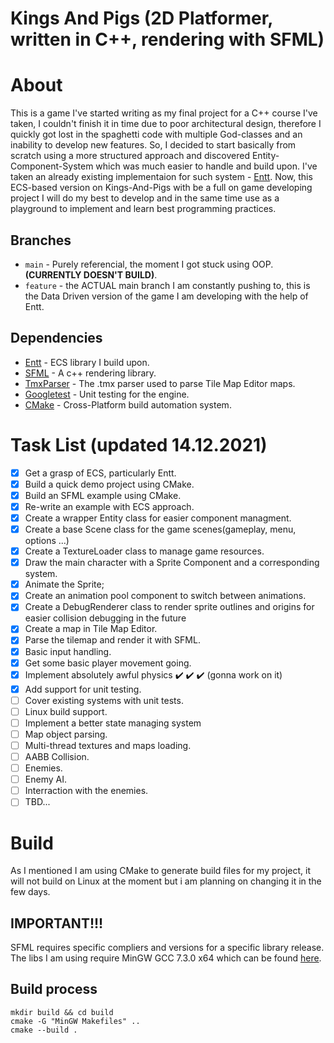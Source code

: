 # Kings And Pigs (2D Platformer, written in C++, rendering with SFML)
# About 
This is a game I've started writing as my final project for a C++ course I've taken, I couldn't finish it in time due to poor architectural design,
therefore I quickly got lost in the spaghetti code with multiple God-classes and an inability to develop new features.
So, I decided to start basically from scratch using a more structured approach and discovered Entity-Component-System which was much easier to handle and build upon.
I've taken an already existing implementaion for such system - [Entt](https://github.com/skypjack/entt/). Now, this ECS-based version on Kings-And-Pigs with be a full on 
game developing project I will do my best to develop and in the same time use as a playground to implement and learn best programming practices.
## Branches
- `main`  - Purely referencial, the moment I got stuck using OOP. **(CURRENTLY DOESN'T BUILD)**.
- `feature` - the ACTUAL main branch I am constantly pushing to, this is the Data Driven version of the game I am developing with the help of Entt.

## Dependencies 
- [Entt](https://github.com/skypjack/entt/) - ECS library I build upon.
- [SFML](https://www.sfml-dev.org/) - A c++ rendering library.
- [TmxParser](https://github.com/sainteos/tmxparser/) - The .tmx parser used to parse Tile Map Editor maps.
- [Googletest](https://github.com/google/googletest/) - Unit testing for the engine.
- [CMake](https://github.com/google/googletest/) - Cross-Platform build automation system.

# Task List (updated 14.12.2021)
- [x] Get a grasp of ECS, particularly Entt. 
- [x] Build a quick demo project using CMake.
- [X] Build an SFML example using CMake.
- [X] Re-write an example with ECS approach.
- [X] Create a wrapper Entity class for easier component managment.
- [X] Create a base Scene class for the game scenes(gameplay, menu, options ...)
- [X] Create a TextureLoader class to manage game resources.
- [X] Draw the main character with a Sprite Component and a corresponding system.
- [X] Animate the Sprite;
- [X] Create an animation pool component to switch between animations.
- [X] Create a DebugRenderer class to render sprite outlines and origins for easier collision debugging in the future
- [X] Create a map in Tile Map Editor.
- [X] Parse the tilemap and render it with SFML.
- [X] Basic input handling.
- [X] Get some basic player movement going.
- [X] Implement absolutely awful physics :heavy_check_mark: :heavy_check_mark: :heavy_check_mark: (gonna work on it)
- [X] Add support for unit testing.
- [ ] Cover existing systems with unit tests. 
- [ ] Linux build support.
- [ ] Implement a better state managing system
- [ ] Map object parsing.
- [ ] Multi-thread textures and maps loading.
- [ ] AABB Collision.
- [ ] Enemies.
- [ ] Enemy AI.
- [ ] Interraction with the enemies.
- [ ] TBD...
# Build
As I mentioned I am using CMake to generate build files for my project, it will not build on Linux at the moment but i am planning on changing it in the few days.
## IMPORTANT!!! 
SFML requires specific compliers and versions for a specific library release. The libs I am using require MinGW GCC 7.3.0 x64 which can be found [here](https://sourceforge.net/projects/mingw-w64/files/Toolchains%20targetting%20Win64/Personal%20Builds/mingw-builds/7.3.0/threads-posix/seh/x86_64-7.3.0-release-posix-seh-rt_v5-rev0.7z/download).
## Build process 

```
mkdir build && cd build
cmake -G "MinGW Makefiles" ..
cmake --build .
```
